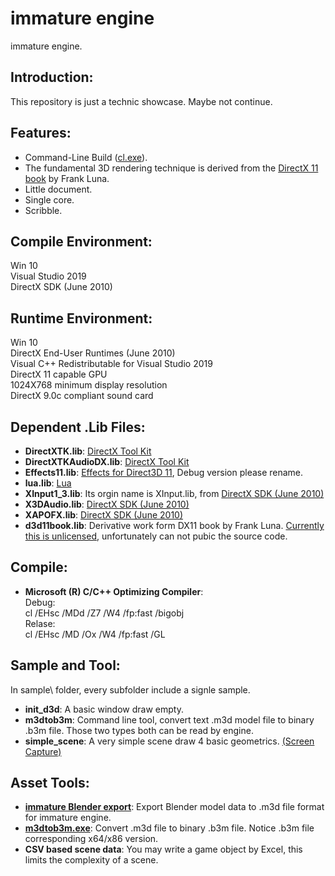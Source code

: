 immature engine
==============
immature engine.

Introduction:
-------------
This repository is just a technic showcase.
Maybe not continue.

Features:
---------
* Command-Line Build ([cl.exe](https://msdn.microsoft.com/en-us/library/9s7c9wdw.aspx)).
* The fundamental 3D rendering technique is derived from 
the [DirectX 11 book](http://www.d3dcoder.net/d3d11.htm) by Frank Luna.
* Little document.
* Single core.
* Scribble.

Compile Environment:
--------------------
Win 10  
Visual Studio 2019  
DirectX SDK (June 2010)  

Runtime Environment:
--------------------
Win 10  
DirectX End-User Runtimes (June 2010)  
Visual C++ Redistributable for Visual Studio 2019  
DirectX 11 capable GPU  
1024X768 minimum display resolution  
DirectX 9.0c compliant sound card  

Dependent .Lib Files:
---------------------
* **DirectXTK.lib**: [DirectX Tool Kit](https://github.com/Microsoft/DirectXTK)
* **DirectXTKAudioDX.lib**: [DirectX Tool Kit](https://github.com/Microsoft/DirectXTK)
* **Effects11.lib**: [Effects for Direct3D 11](https://github.com/Microsoft/FX11), Debug version please rename.
* **lua.lib**: [Lua](https://www.lua.org/)
* **XInput1_3.lib**: Its orgin name is XInput.lib, from 
[DirectX SDK (June 2010)](https://www.microsoft.com/en-us/download/details.aspx?id=6812)
* **X3DAudio.lib**: [DirectX SDK (June 2010)](https://www.microsoft.com/en-us/download/details.aspx?id=6812)
* **XAPOFX.lib**: [DirectX SDK (June 2010)](https://www.microsoft.com/en-us/download/details.aspx?id=6812)
* **d3d11book.lib**: Derivative work form DX11 book by Frank Luna. 
[Currently this is unlicensed](https://github.com/d3dcoder/d3d12book/issues/20), unfortunately can not pubic the source code. 

Compile:
--------
* **Microsoft (R) C/C++ Optimizing Compiler**:  
Debug:  
cl /EHsc /MDd /Z7 /W4 /fp:fast /bigobj  
Relase:  
cl /EHsc /MD /Ox /W4 /fp:fast /GL  

Sample and Tool:
----------------
In sample\ folder, every subfolder include a signle sample.
* **init_d3d**: A basic window draw empty.
* **m3dtob3m**: Command line tool, convert text .m3d model file to binary .b3m file. 
Those two types both can be read by engine.
* **simple_scene**: A very simple scene draw 4 basic geometrics. 
[(Screen Capture)](https://github.com/endrollex/imm_engine/tree/master/sample/simple_scene/simple_scene.png)

Asset Tools:
------------
* **[immature Blender export](https://github.com/endrollex/imm_blender_export)**: 
Export Blender model data to .m3d file format for immature engine.
* **[m3dtob3m.exe](https://github.com/endrollex/imm_engine/tree/master/sample/m3dtob3m)**: 
Convert .m3d file to binary .b3m file. 
Notice .b3m file corresponding x64/x86 version.
* **CSV based scene data**: 
You may write a game object by Excel, this limits the complexity of a scene.
